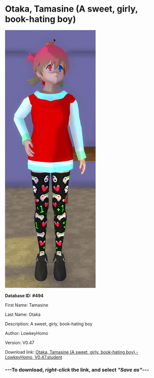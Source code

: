# Otaka, Tamasine (A sweet, girly, book-hating boy)

<img src="https://raw.githubusercontent.com/Arbiter1223/Daigaku-Gurashi-Custom-Students/master/Students/Files/Otaka%2C%20Tamasine%20(A%20sweet%2C%20girly%2C%20book-hating%20boy).png" title="Otaka, Tamasine (A sweet, girly, book-hating boy) - LowkeyHomo, V0.47">

**Database ID: #494**

First Name: Tamasine

Last Name: Otaka

Description: A sweet, girly, book-hating boy

Author: LowkeyHomo

Version: V0.47

Download link: <a href="https://raw.githubusercontent.com/Arbiter1223/Daigaku-Gurashi-Custom-Students/master/Students/Files/Otaka%2C%20Tamasine%20(A%20sweet%2C%20girly%2C%20book-hating%20boy)%20-%20LowkeyHomo%2C%20V0.47.student">Otaka, Tamasine (A sweet, girly, book-hating boy) - LowkeyHomo, V0.47.student</a>

### ---**To download, _right-click_ the link, and select _"Save as"_**---
